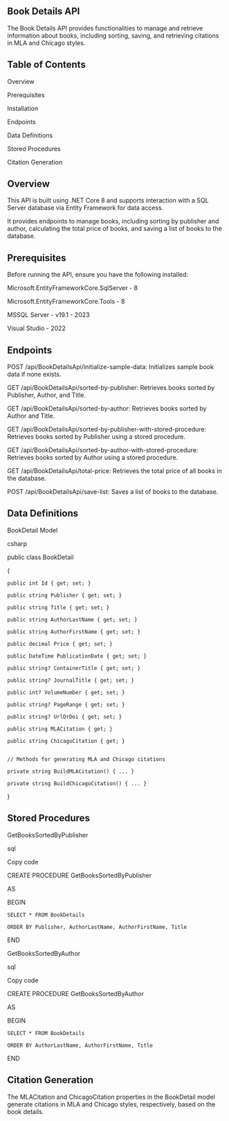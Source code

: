 Book Details API
----------------

The Book Details API provides functionalities to manage and retrieve information about books,
including sorting, saving, and retrieving citations in MLA and Chicago styles.



Table of Contents
----------------

Overview

Prerequisites

Installation

Endpoints

Data Definitions

Stored Procedures

Citation Generation



Overview
--------

This API is built using .NET Core 8 and supports interaction with a SQL Server database via Entity Framework for data access. 

It provides endpoints to manage books, including sorting by publisher and author, calculating the total price of books, and saving a list of books to the database.



Prerequisites
-------------

Before running the API, ensure you have the following installed:

Microsoft.EntityFrameworkCore.SqlServer - 8

Microsoft.EntityFrameworkCore.Tools - 8

MSSQL Server - v19.1 - 2023

Visual Studio - 2022

Endpoints
---------

POST /api/BookDetailsApi/initialize-sample-data: Initializes sample book data if none exists.

GET /api/BookDetailsApi/sorted-by-publisher: Retrieves books sorted by Publisher, Author, and Title.

GET /api/BookDetailsApi/sorted-by-author: Retrieves books sorted by Author and Title.

GET /api/BookDetailsApi/sorted-by-publisher-with-stored-procedure: Retrieves books sorted by Publisher using a stored procedure.

GET /api/BookDetailsApi/sorted-by-author-with-stored-procedure: Retrieves books sorted by Author using a stored procedure.

GET /api/BookDetailsApi/total-price: Retrieves the total price of all books in the database.

POST /api/BookDetailsApi/save-list: Saves a list of books to the database.


Data Definitions
----------------

BookDetail Model

csharp

public class BookDetail

{

    public int Id { get; set; }
    
    public string Publisher { get; set; }
    
    public string Title { get; set; }
    
    public string AuthorLastName { get; set; }
    
    public string AuthorFirstName { get; set; }
    
    public decimal Price { get; set; }
    
    public DateTime PublicationDate { get; set; }
    
    public string? ContainerTitle { get; set; }
    
    public string? JournalTitle { get; set; }
    
    public int? VolumeNumber { get; set; }
    
    public string? PageRange { get; set; }
    
    public string? UrlOrDoi { get; set; }
    
    public string MLACitation { get; }
    
    public string ChicagoCitation { get; }
    

    // Methods for generating MLA and Chicago citations
    
    private string BuildMLACitation() { ... }
    
    private string BuildChicagoCitation() { ... }
    
}


Stored Procedures
------------------

GetBooksSortedByPublisher

sql

Copy code




CREATE PROCEDURE GetBooksSortedByPublisher

AS

BEGIN

    SELECT * FROM BookDetails
    
    ORDER BY Publisher, AuthorLastName, AuthorFirstName, Title
    
END


GetBooksSortedByAuthor


sql

Copy code



CREATE PROCEDURE GetBooksSortedByAuthor

AS

BEGIN

    SELECT * FROM BookDetails
    
    ORDER BY AuthorLastName, AuthorFirstName, Title
    
END


Citation Generation
-------------------

The MLACitation and ChicagoCitation properties in the BookDetail model generate citations in MLA and Chicago styles, respectively, based on the book details.
